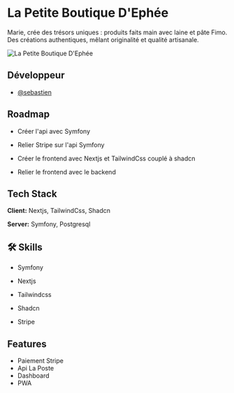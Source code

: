 
# La Petite Boutique D'Ephée

Marie, crée des trésors uniques : produits faits main avec laine et pâte Fimo. Des créations authentiques, mêlant originalité et qualité artisanale.

![La Petite Boutique D'Ephée](https://i.imgur.com/BbITLdw.png)


## Développeur

- [@sebastien](https://www.github.com/Sebastienpanda)


## Roadmap

- Créer l'api avec Symfony

- Relier Stripe sur l'api Symfony

- Créer le frontend avec Nextjs et TailwindCss couplé à shadcn

- Relier le frontend avec le backend



## Tech Stack

**Client:** Nextjs, TailwindCss, Shadcn

**Server:** Symfony, Postgresql


## 🛠 Skills

- Symfony

- Nextjs

- Tailwindcss

- Shadcn

- Stripe


## Features

- Paiement Stripe
- Api La Poste
- Dashboard
- PWA

